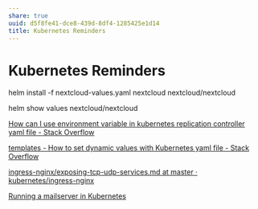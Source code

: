 ```yaml
---
share: true
uuid: d5f8fe41-dce8-439d-8df4-1285425e1d14
title: Kubernetes Reminders
---
```

# Kubernetes Reminders
helm install -f nextcloud-values.yaml nextcloud nextcloud/nextcloud

helm show values nextcloud/nextcloud

[How can I use environment variable in kubernetes replication controller yaml file - Stack Overflow](https://stackoverflow.com/questions/36504161/how-can-i-use-environment-variable-in-kubernetes-replication-controller-yaml-fil)

[templates - How to set dynamic values with Kubernetes yaml file - Stack Overflow](https://stackoverflow.com/questions/48296082/how-to-set-dynamic-values-with-kubernetes-yaml-file)

[ingress-nginx/exposing-tcp-udp-services.md at master · kubernetes/ingress-nginx](https://github.com/kubernetes/ingress-nginx/blob/master/docs/user-guide/exposing-tcp-udp-services.md)

[Running a mailserver in Kubernetes](https://kruyt.org/running-a-mailserver-in-kubernetes/)